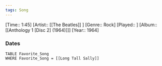 ```yaml
---
tags: Song  
---
```

[Time:: 1:45]
[Artist:: [[The Beatles]] ]
[Genre:: Rock]
[Played:: ]
[Album:: [[Anthology 1 [Disc 2] (1964)]]]
[Year:: 1964]
### Dates
````dataview
TABLE Favorite_Song
WHERE Favorite_Song = [[Long Tall Sally]]
````